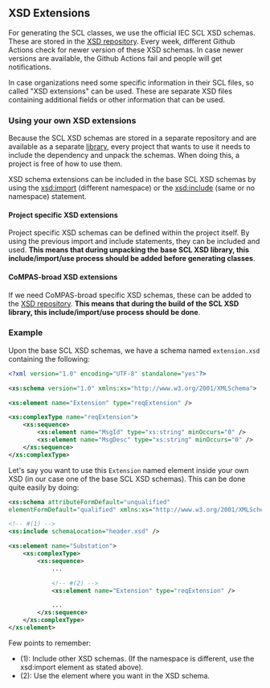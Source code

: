 <!--
SPDX-FileCopyrightText: 2021 Alliander N.V.

SPDX-License-Identifier: CC-BY-4.0
-->

## XSD Extensions
For generating the SCL classes, we use the official IEC SCL XSD schemas. These are stored in the [XSD repository](https://github.com/com-pas/compas-scl-xsd). Every week, different Github Actions check for newer version of these XSD schemas. In case newer versions are available, the Github Actions fail and people will get notifications.

In case organizations need some specific information in their SCL files, so called "XSD extensions" can be used. These are separate XSD files containing additional fields or other information that can be used.

### Using your own XSD extensions
Because the SCL XSD schemas are stored in a separate repository and are available as a separate [library](https://github.com/com-pas/compas-scl-xsd/packages/817016), every project that wants to use it needs to include the dependency and unpack the schemas. When doing this, a project is free of how to use them.

XSD schema extensions can be included in the base SCL XSD schemas by using the [xsd:import](https://www.w3.org/TR/xmlschema-1/#composition-schemaImport) (different namespace) or the [xsd:include](https://www.w3.org/TR/xmlschema-1/#compound-schema) (same or no namespace) statement.

#### Project specific XSD extensions
Project specific XSD schemas can be defined within the project itself. By using the previous import and include statements, they can be included and used. **This means that during unpacking the base SCL XSD library, this include/import/use process should be added before generating classes**.

#### CoMPAS-broad XSD extensions
If we need CoMPAS-broad specific XSD schemas, these can be added to the [XSD repository](https://github.com/com-pas/compas-scl-xsd). **This means that during the build of the SCL XSD library, this include/import/use process should be done**.

### Example
Upon the base SCL XSD schemas, we have a schema named `extension.xsd` containing the following:

```xml
<?xml version="1.0" encoding="UTF-8" standalone="yes"?>

<xs:schema version="1.0" xmlns:xs="http://www.w3.org/2001/XMLSchema">

<xs:element name="Extension" type="reqExtension" />

<xs:complexType name="reqExtension">
    <xs:sequence>
        <xs:element name="MsgId" type="xs:string" minOccurs="0" />
        <xs:element name="MsgDesc" type="xs:string" minOccurs="0" />
    </xs:sequence>
</xs:complexType>
```

Let's say you want to use this `Extension` named element inside your own XSD (in our case one of the base SCL XSD schemas). This can be done quite easily by doing:

```xml
<xs:schema attributeFormDefault="unqualified"
elementFormDefault="qualified" xmlns:xs="http://www.w3.org/2001/XMLSchema">

<!-- #(1) -->
<xs:include schemaLocation="header.xsd" /> 

<xs:element name="Substation">
    <xs:complexType>
        <xs:sequence>
            ...

            <!-- #(2) -->
            <xs:element name="Extension" type="reqExtension" />

            ...
        </xs:sequence>
    </xs:complexType>
</xs:element>
```

Few points to remember:
- (1): Include other XSD schemas. (If the namespace is different, use the xsd:import element as stated above).
- (2): Use the element where you want in the XSD schema.
